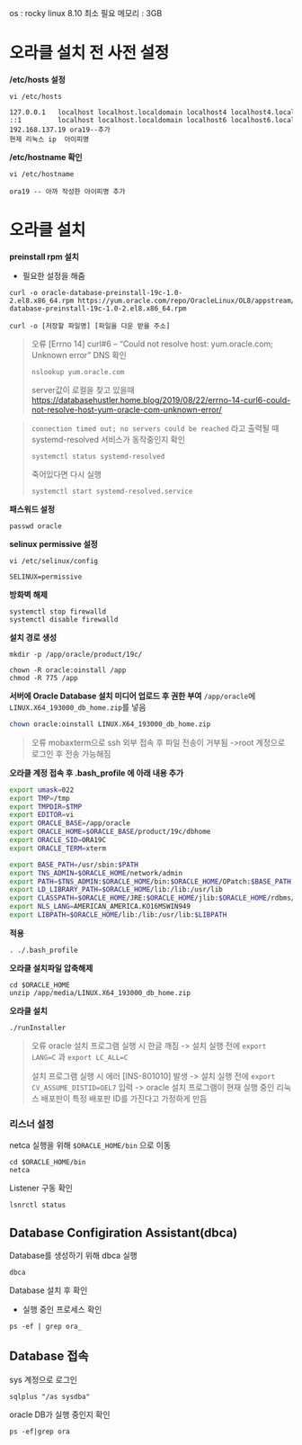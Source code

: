 os : rocky linux 8.10
최소 필요 메모리 : 3GB
# 오라클 설치 전 사전 설정

**/etc/hosts 설정**
```
vi /etc/hosts

127.0.0.1   localhost localhost.localdomain localhost4 localhost4.localdomain4
::1         localhost localhost.localdomain localhost6 localhost6.localdomain6
192.168.137.19 ora19--추가
현제 리눅스 ip  아이피명
```

**/etc/hostname 확인**
```
vi /etc/hostname

ora19 -- 아까 작성한 아이피명 추가
```

# 오라클 설치

**preinstall rpm 설치**
- 필요한 설정을 해줌
```shell
curl -o oracle-database-preinstall-19c-1.0-2.el8.x86_64.rpm https://yum.oracle.com/repo/OracleLinux/OL8/appstream/x86_64/getPackage/oracle-database-preinstall-19c-1.0-2.el8.x86_64.rpm

curl -o [저장할 파일명] [파일을 다운 받을 주소]
```

> 오류
> [Errno 14] curl#6 – “Could not resolve host: yum.oracle.com; Unknown error”
> DNS 확인
> ```shell
> nslookup yum.oracle.com
> ```
> server값이 로컬을 찾고 있을때
> https://databasehustler.home.blog/2019/08/22/errno-14-curl6-could-not-resolve-host-yum-oracle-com-unknown-error/

>`connection timed out; no servers could be reached` 라고 출력될 때
>systemd-resolved 서비스가 동작중인지 확인
>```shell
>systemctl status systemd-resolved
>```
>죽어있다면 다시 실행
>```shell
>systemctl start systemd-resolved.service
>```

**패스워드 설정**
```shell
passwd oracle
```

**selinux permissive 설정**
```shell
vi /etc/selinux/config

SELINUX=permissive
```


**방화벽 해제**
```shell
systemctl stop firewalld
systemctl disable firewalld
```


**설치 경로 생성**
```shell
mkdir -p /app/oracle/product/19c/

chown -R oracle:oinstall /app
chmod -R 775 /app
```


**서버에 Oracle Database 설치 미디어 업로드 후 권한 부여**
`/app/oracle`에 `LINUX.X64_193000_db_home.zip`를 넣음
```sh
chown oracle:oinstall LINUX.X64_193000_db_home.zip
```

>오류
>mobaxterm으로 ssh 외부 접속 후 파일 전송이 거부됨
 >->root 계정으로 로그인 후 전송 가능해짐

**오라클 계정 접속 후 .bash_profile 에 아래 내용 추가**
```sh
export umask=022
export TMP=/tmp
export TMPDIR=$TMP
export EDITOR=vi
export ORACLE_BASE=/app/oracle
export ORACLE_HOME=$ORACLE_BASE/product/19c/dbhome
export ORACLE_SID=ORA19C
export ORACLE_TERM=xterm

export BASE_PATH=/usr/sbin:$PATH
export TNS_ADMIN=$ORACLE_HOME/network/admin
export PATH=$TNS_ADMIN:$ORACLE_HOME/bin:$ORACLE_HOME/OPatch:$BASE_PATH
export LD_LIBRARY_PATH=$ORACLE_HOME/lib:/lib:/usr/lib
export CLASSPATH=$ORACLE_HOME/JRE:$ORACLE_HOME/jlib:$ORACLE_HOME/rdbms/jlib
export NLS_LANG=AMERICAN_AMERICA.KO16MSWIN949
export LIBPATH=$ORACLE_HOME/lib:/lib:/usr/lib:$LIBPATH

```

**적용**
```shell
. ./.bash_profile
```

**오라클 설치파일 압축해제**
```shell
cd $ORACLE_HOME
unzip /app/media/LINUX.X64_193000_db_home.zip
```

**오라클 설치**
```shell
./runInstaller
```

>오류
>oracle 설치 프로그램 실행 시 한글 깨짐
 -> 설치 실행 전에 `export LANG=C` 과 `export LC_ALL=C`
>
>설치 프로그램 실행 시 에러 [INS-801010] 발생
 -> 설치 실행 전에 `export CV_ASSUME_DISTID=OEL7` 입력
 -> oracle 설치 프로그램이 현재 실행 중인 리눅스 배포판이 특정 배포판 ID를 가진다고 가정하게 만듬


### **리스너 설정**
netca 실행을 위해 `$ORACLE_HOME/bin` 으로 이동
```shell
cd $ORACLE_HOME/bin
netca
```

Listener 구동 확인
```shell
lsnrctl status
```

## Database Configiration Assistant(dbca)
Database를 생성하기 위해 dbca 실행
```shell
dbca
```

Database 설치 후 확인
- 실행 중인 프로세스 확인
```shell
ps -ef | grep ora_
```

## Database 접속

sys 계정으로 로그인
```shell
sqlplus "/as sysdba"
```

oracle DB가 실행 중인지 확인
```shell
ps -ef|grep ora
```

